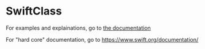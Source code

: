 # SwiftClass

For examples and explainations, go to [the documentation](SwiftExamples.md)

For "hard core" documentation, go to https://www.swift.org/documentation/
